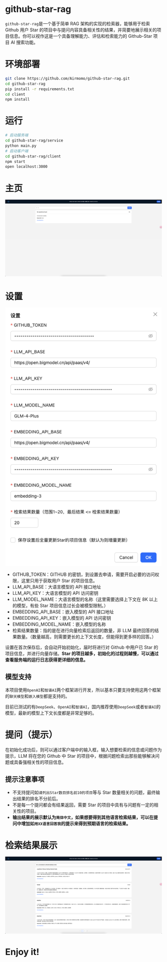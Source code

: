 # github-star-rag

`github-star-rag`是一个基于简单 RAG 架构的实现的检索器，能够用于检索 Github 用户 Star 的项目中与提问内容具备相关性的结果，并简要地展示相关的项目信息。你可以视作这是一个具备理解能力、评估和检索能力的 Github-Star 项目 AI 搜索功能。

# 环境部署

```bash
git clone https://github.com/Airmomo/github-star-rag.git
cd github-star-rag
pip install -r requirements.txt
cd client
npm install
```

# 运行

```bash
# 启动服务端
cd github-star-rag/service
python main.py
# 启动客户端
cd github-star-rag/client
npm start
open localhost:3000
```

# 主页

![alt text](show_index.png)

# 设置

![alt text](show_settings.png)

- GITHUB_TOKEN：GITHUB 的密钥，到设置去申请，需要开启必要的访问权限，这里只用于获取用户 Star 的项目信息。
- LLM_API_BASE：大语言模型的 API 接口地址
- LLM_API_KEY：大语言模型的 API 访问密钥
- LLM_MODEL_NAME：大语言模型的名称（这里需要选择上下文在 8K 以上的模型，有些 Star 项目信息过长会被模型限制。）
- EMBEDDING_API_BASE：嵌入模型的 API 接口地址
- EMBEDDING_API_KEY：嵌入模型的 API 访问密钥
- EMBEDDING_MODEL_NAME：嵌入模型的名称
- 检索结果数量：指的是在进行向量检索后返回的数量，非 LLM 最终回答的结果数量。（数量越高，则需要更长的上下文长度，但能得到更多样的回答。）

设置在首次保存后，会自动开始初始化，届时将进行对 Github 中用户已 Star 的项目信息，并进行向量存储。**Star 的项目越多，初始化的过程则越慢，可以通过查看服务端的运行日志获得更详细的信息。**

## 模型支持

本项目使用`OpenAI`和`智谱AI`两个框架进行开发，所以基本只要支持使用这两个框架的`聊天模型`和`嵌入模型`都是支持的。

目前已测试的有`DeepSeek`、`OpenAI`和`智谱AI`，国内推荐使用`DeepSeek`或者`智谱AI`的模型，最新的模型上下文长度都是非常足够的。

# 提问（提示）

在初始化成功后，则可以通过客户端中的输入框，输入想要检索的信息或问题作为提示，LLM 将在您的 Github 中 Star 的项目中，根据问题检索出那些能够解决问题或具备强相关性的项目信息。

## 提示注意事项

- 不支持提问如`请列出Star数目排名前10的项目`等与 Star 数量相关的问题，最终输出结果的排名不分前后。
- 不是每一个提问都会有结果返回，需要 Star 的项目中具有与问题有一定的相关性的项目。
- **输出结果的展示默认为`简体中文`，如果想要得到其他语言检索结果，可以在提问中增加如`用XX语言回答我`的提示来得到预期语言的检索结果。**

# 检索结果展示

![alt text](show_results.png)

# Enjoy it!

